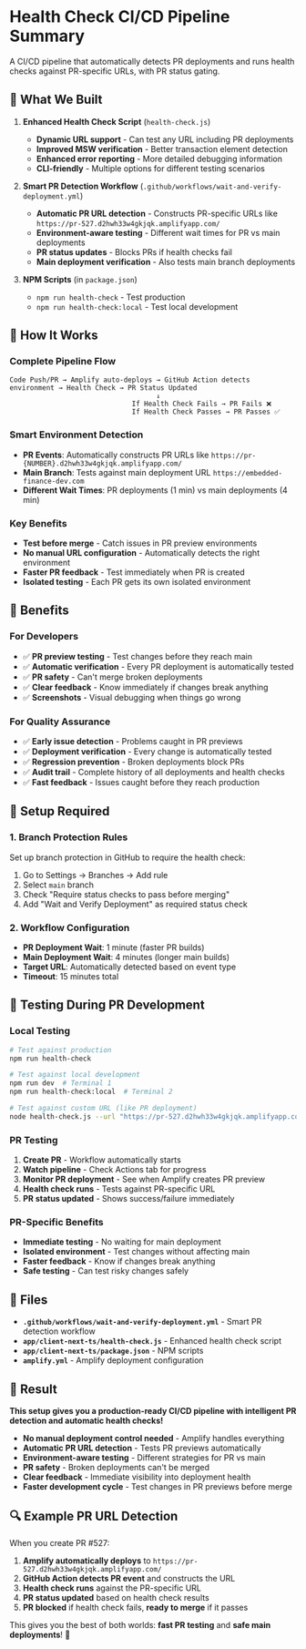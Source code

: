 # Health Check CI/CD Pipeline Summary

A CI/CD pipeline that automatically detects PR deployments and runs health checks against PR-specific URLs, with PR status gating.

## 🎯 What We Built

1. **Enhanced Health Check Script** (`health-check.js`)

   - **Dynamic URL support** - Can test any URL including PR deployments
   - **Improved MSW verification** - Better transaction element detection
   - **Enhanced error reporting** - More detailed debugging information
   - **CLI-friendly** - Multiple options for different testing scenarios

2. **Smart PR Detection Workflow** (`.github/workflows/wait-and-verify-deployment.yml`)

   - **Automatic PR URL detection** - Constructs PR-specific URLs like `https://pr-527.d2hwh33w4gkjqk.amplifyapp.com/`
   - **Environment-aware testing** - Different wait times for PR vs main deployments
   - **PR status updates** - Blocks PRs if health checks fail
   - **Main deployment verification** - Also tests main branch deployments

3. **NPM Scripts** (in `package.json`)
   - `npm run health-check` - Test production
   - `npm run health-check:local` - Test local development

## 🚀 How It Works

### **Complete Pipeline Flow**

```
Code Push/PR → Amplify auto-deploys → GitHub Action detects environment → Health Check → PR Status Updated
                                    ↓
                              If Health Check Fails → PR Fails ❌
                              If Health Check Passes → PR Passes ✅
```

### **Smart Environment Detection**

- **PR Events**: Automatically constructs PR URLs like `https://pr-{NUMBER}.d2hwh33w4gkjqk.amplifyapp.com/`
- **Main Branch**: Tests against main deployment URL `https://embedded-finance-dev.com`
- **Different Wait Times**: PR deployments (1 min) vs main deployments (4 min)

### **Key Benefits**

- **Test before merge** - Catch issues in PR preview environments
- **No manual URL configuration** - Automatically detects the right environment
- **Faster PR feedback** - Test immediately when PR is created
- **Isolated testing** - Each PR gets its own isolated environment

## 🎯 Benefits

### **For Developers**

- ✅ **PR preview testing** - Test changes before they reach main
- ✅ **Automatic verification** - Every PR deployment is automatically tested
- ✅ **PR safety** - Can't merge broken deployments
- ✅ **Clear feedback** - Know immediately if changes break anything
- ✅ **Screenshots** - Visual debugging when things go wrong

### **For Quality Assurance**

- ✅ **Early issue detection** - Problems caught in PR previews
- ✅ **Deployment verification** - Every change is automatically tested
- ✅ **Regression prevention** - Broken deployments block PRs
- ✅ **Audit trail** - Complete history of all deployments and health checks
- ✅ **Fast feedback** - Issues caught before they reach production

## 🔧 Setup Required

### **1. Branch Protection Rules**

Set up branch protection in GitHub to require the health check:

1. Go to Settings → Branches → Add rule
2. Select `main` branch
3. Check "Require status checks to pass before merging"
4. Add "Wait and Verify Deployment" as required status check

### **2. Workflow Configuration**

- **PR Deployment Wait**: 1 minute (faster PR builds)
- **Main Deployment Wait**: 4 minutes (longer main builds)
- **Target URL**: Automatically detected based on event type
- **Timeout**: 15 minutes total

## 🧪 Testing During PR Development

### **Local Testing**

```bash
# Test against production
npm run health-check

# Test against local development
npm run dev  # Terminal 1
npm run health-check:local  # Terminal 2

# Test against custom URL (like PR deployment)
node health-check.js --url "https://pr-527.d2hwh33w4gkjqk.amplifyapp.com/sellsense-demo"
```

### **PR Testing**

1. **Create PR** - Workflow automatically starts
2. **Watch pipeline** - Check Actions tab for progress
3. **Monitor PR deployment** - See when Amplify creates PR preview
4. **Health check runs** - Tests against PR-specific URL
5. **PR status updated** - Shows success/failure immediately

### **PR-Specific Benefits**

- **Immediate testing** - No waiting for main deployment
- **Isolated environment** - Test changes without affecting main
- **Faster feedback** - Know if changes break anything
- **Safe testing** - Can test risky changes safely

## 📁 Files

- **`.github/workflows/wait-and-verify-deployment.yml`** - Smart PR detection workflow
- **`app/client-next-ts/health-check.js`** - Enhanced health check script
- **`app/client-next-ts/package.json`** - NPM scripts
- **`amplify.yml`** - Amplify deployment configuration

## 🎉 Result

**This setup gives you a production-ready CI/CD pipeline with intelligent PR detection and automatic health checks!**

- **No manual deployment control needed** - Amplify handles everything
- **Automatic PR URL detection** - Tests PR previews automatically
- **Environment-aware testing** - Different strategies for PR vs main
- **PR safety** - Broken deployments can't be merged
- **Clear feedback** - Immediate visibility into deployment health
- **Faster development cycle** - Test changes in PR previews before merge

## 🔍 Example PR URL Detection

When you create PR #527:

1. **Amplify automatically deploys** to `https://pr-527.d2hwh33w4gkjqk.amplifyapp.com/`
2. **GitHub Action detects PR event** and constructs the URL
3. **Health check runs** against the PR-specific URL
4. **PR status updated** based on health check results
5. **PR blocked** if health check fails, **ready to merge** if it passes

This gives you the best of both worlds: **fast PR testing** and **safe main deployments**! 🚀
